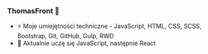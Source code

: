 ### ThomasFront 👋

- ⚡ Moje umiejętności techniczne - JavaScript, HTML, CSS, SCSS, Bootstrap, Git, GitHub, Gulp, RWD
- 🌱 Aktualnie uczę się JavaScript, następnie React
